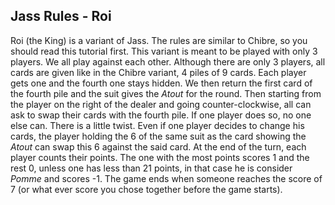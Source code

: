 ## Jass Rules - Roi

Roi (the King) is a variant of Jass. The rules are similar to Chibre, so you should read this tutorial first.
This variant is meant to be played with only 3 players. We all play against each other.
Although there are only 3 players, all cards are given like in the Chibre variant, 4 piles of 9 cards. Each player gets one and the fourth one stays hidden. We then return the first card of the fourth pile and the suit gives the *Atout* for the round. Then starting from the player on the right of the dealer and going counter-clockwise, all can ask to swap their cards with the fourth pile. If one player does so, no one else can.
There is a little twist. Even if one player decides to change his cards, the player holding the 6 of the same suit as the card showing the *Atout* can swap this 6 against the said card.
At the end of the turn, each player counts their points. The one with the most points scores 1 and the rest 0, unless one has less than 21 points, in that case he is consider *Pomme* and scores -1.
The game ends when someone reaches the score of 7 (or what ever score you chose together before the game starts).
